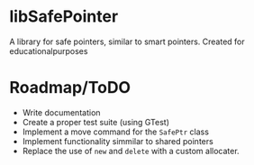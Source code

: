 # libSafePointer
A library for safe pointers, similar to smart pointers. Created for educationalpurposes

# Roadmap/ToDO
- Write documentation
- Create a proper test suite (using GTest)
- Implement a move command for the `SafePtr` class
- Implement functionality simmilar to shared pointers
- Replace the use of  `new` and `delete` with a custom allocater.
